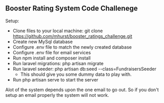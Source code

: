 
## Booster Rating System Code Challenege

Setup:

- Clone files to your local machine: git clone https://github.com/mhurst/booster_ratings_challenge.git
- Create new MySql database
- Configure .env file to match the newly created database
- Configure .env file for email services
- Run npm install and composer install
- Run laravel migrations: php artisan migrate
- Run laravel seeder: php artisan db:seed --class=FundraisersSeeder
    - This should give you some dummy data to play with.
- Run php artisan serve to start the server

Alot of the system depends upon the one email to go out. So if you don't setup an email properly the system will not work.
